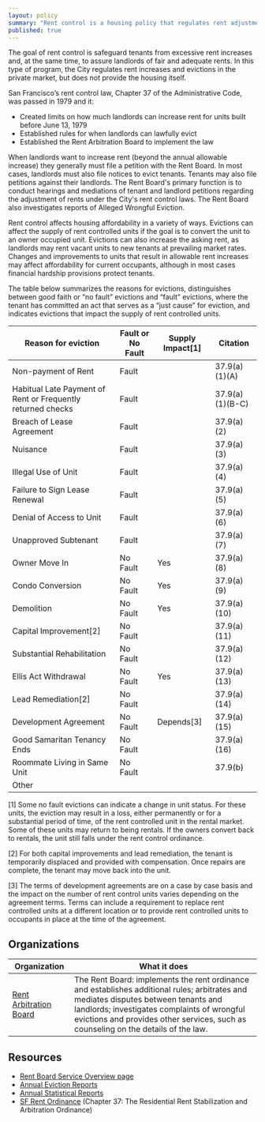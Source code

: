 ```yaml
---
layout: policy
summary: "Rent control is a housing policy that regulates rent adjustments and evictions by private landlords. "
published: true
---
```


The goal of rent control is safeguard tenants from excessive rent increases and, at the same time, to assure landlords of fair and adequate rents. In this type of program, the City regulates rent increases and evictions in the private market, but does not provide the housing itself.

San Francisco’s rent control law, Chapter 37 of the Administrative Code, was passed in 1979 and it:

- Created limits on how much landlords can increase rent for units built before June 13, 1979
- Established rules for when landlords can lawfully evict 
- Established the Rent Arbitration Board to implement the law

When landlords want to increase rent (beyond the annual allowable increase) they generally must file a petition with the Rent Board. In most cases, landlords must also file notices to evict tenants. Tenants may also file petitions against their landlords. The Rent Board's primary function is to conduct hearings and mediations of tenant and landlord petitions regarding the adjustment of rents under the City's rent control laws. The Rent Board also investigates reports of Alleged Wrongful Eviction.

Rent control affects housing affordability in a variety of ways. Evictions can affect the supply of rent controlled units if the goal is to convert the unit to an owner occupied unit. Evictions can also increase the asking rent, as landlords may rent vacant units to new tenants at prevailing market rates. Changes and improvements to units that result in allowable rent increases may affect affordability for current occupants, although in most cases financial hardship provisions protect tenants.

The table below summarizes the reasons for evictions, distinguishes between good faith or “no fault” evictions and “fault” evictions, where the tenant has committed an act that serves as a “just cause” for eviction, and indicates evictions that impact the supply of rent controlled units.

Reason for eviction|Fault or No Fault|Supply Impact[1]|Citation
-------------------|-----------------|----------------------------------------------------------|--------
Non-payment of Rent|Fault||37.9(a)(1)(A)
Habitual Late Payment of Rent or Frequently returned checks|Fault||37.9(a)(1)(B-C)
Breach of Lease Agreement|Fault||37.9(a)(2)
Nuisance|Fault||37.9(a)(3)
Illegal Use of Unit|Fault||37.9(a)(4)
Failure to Sign Lease Renewal|Fault||37.9(a)(5)
Denial of Access to Unit|Fault||37.9(a)(6)
Unapproved Subtenant|Fault||37.9(a)(7)
Owner Move In|No Fault|Yes|37.9(a)(8)
Condo Conversion|No Fault|Yes|37.9(a)(9)
Demolition|No Fault|Yes|37.9(a)(10)
Capital Improvement[2] |No Fault||37.9(a)(11)
Substantial Rehabilitation|No Fault||37.9(a)(12)
Ellis Act Withdrawal|No Fault|Yes|37.9(a)(13)
Lead Remediation[2] |No Fault||37.9(a)(14)
Development Agreement|No Fault|Depends[3]|37.9(a)(15)
Good Samaritan Tenancy Ends|No Fault||37.9(a)(16)
Roommate Living in Same Unit|No Fault||37.9(b)
Other|||

[1] Some no fault evictions can indicate a change in unit status. For these units, the eviction may result in a loss, either permanently or for a substantial period of time, of the rent controlled unit in the rental market. Some of these units may return to being rentals. If the owners convert back to rentals, the unit still falls under the rent control ordinance.

[2] For both capital improvements and lead remediation, the tenant is temporarily displaced and provided with compensation. Once repairs are complete, the tenant may move back into the unit.

[3] The terms of development agreements are on a case by case basis and the impact on the number of rent control units varies depending on the agreement terms. Terms can include a requirement to replace rent controlled units at a different location or to provide rent controlled units to occupants in place at the time of the agreement.

## Organizations
Organization | What it does
-------------|--------------
[Rent Arbitration Board](http://www.sfrb.org/)	| The Rent Board: implements the rent ordinance and establishes additional rules; arbitrates and mediates disputes between tenants and landlords; investigates complaints of wrongful evictions and provides other services, such as counseling on the details of the law.

## Resources
- [Rent Board Service Overview page](http://www.sfrb.org/index.aspx?page=8)
- [Annual Eviction Reports](http://www.sfrb.org/index.aspx?page=46)
- [Annual Statistical Reports](http://www.sfrb.org/index.aspx?page=48)
- [SF Rent Ordinance](http://www.sfrb.org/index.aspx?page=7) (Chapter 37: The Residential Rent Stabilization and Arbitration Ordinance)

